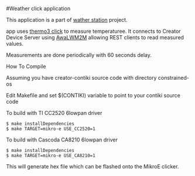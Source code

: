 #Weather click application

This application is a part of [wather station]() project.

app uses [thermo3 click](http://www.mikroe.com/click/thermo3/) to measure temperaturee. It connects to Creator Device Server using [AwaLWM2M]() allowing REST clients to read measured values.

Measurements are done periodically with 60 seconds delay.



How To Compile

Assuming you have creator-contiki source code with directory constrained-os 

Edit Makefile and set $(CONTIKI) variable to point to your contiki source code

To build with TI CC2520 6lowpan driver
```
$ make installDependencies
$ make TARGET=mikro-e USE_CC2520=1
```

To build with Cascoda CA8210 6lowpan driver
```
$ make installDependencies
$ make TARGET=mikro-e USE_CA8210=1
```

This will generate hex file which can be flashed onto the MikroE clicker.
